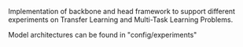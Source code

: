 Implementation of backbone and head framework to support different experiments on Transfer Learning and Multi-Task Learning Problems.

Model architectures can be found in "config/experiments"